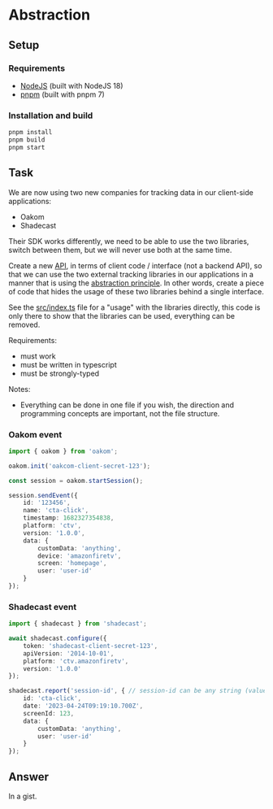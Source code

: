 # Abstraction

## Setup

### Requirements

- [NodeJS](https://nodejs.org/) (built with NodeJS 18)
- [pnpm](https://pnpm.io/) (built with pnpm 7)

### Installation and build

```sh
pnpm install
pnpm build
pnpm start
```

## Task

We are now using two new companies for tracking data in our client-side applications:

- Oakom
- Shadecast

Their SDK works differently, we need to be able to use the two libraries, switch between them, but we will never use both at the same time.

Create a new [API](https://en.wikipedia.org/wiki/API), in terms of client code / interface (not a backend API), so that we can use the two external tracking libraries in our applications in a manner that is using the [abstraction principle](https://en.wikipedia.org/wiki/Abstraction_principle_(computer_programming)). In other words, create a piece of code that hides the usage of these two libraries behind a single interface.

See the [src/index.ts](./src/index.ts) file for a "usage" with the libraries directly, this code is only there to show that the libraries can be used, everything can be removed.

Requirements:

- must work
- must be written in typescript
- must be strongly-typed

Notes:

- Everything can be done in one file if you wish, the direction and programming concepts are important, not the file structure.

### Oakom event

```ts
import { oakom } from 'oakom';

oakom.init('oakcom-client-secret-123');

const session = oakom.startSession();

session.sendEvent({
    id: '123456',
    name: 'cta-click',
    timestamp: 1682327354838,
    platform: 'ctv',
    version: '1.0.0',
    data: {
        customData: 'anything',
        device: 'amazonfiretv',
        screen: 'homepage',
        user: 'user-id'
    }
});
```

### Shadecast event

```ts
import { shadecast } from 'shadecast';

await shadecast.configure({
    token: 'shadecast-client-secret-123',
    apiVersion: '2014-10-01',
    platform: 'ctv.amazonfiretv',
    version: '1.0.0'
});

shadecast.report('session-id', { // session-id can be any string (value is not relevant)
    id: 'cta-click',
    date: '2023-04-24T09:19:10.700Z',
    screenId: 123,
    data: {
        customData: 'anything',
        user: 'user-id'
    }
});
```

## Answer

In a gist.


